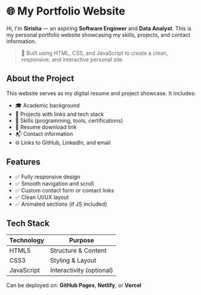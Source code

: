 # 🌐 My Portfolio Website

Hi, I'm **Sirisha** — an aspiring **Software Engineer** and **Data Analyst**. This is my personal portfolio website showcasing my skills, projects, and contact information.

> 🚀 Built using HTML, CSS, and JavaScript to create a clean, responsive, and interactive personal site.

## About the Project

This website serves as my digital resume and project showcase. It includes:

- 🎓 Academic background
- 💼 Projects with links and tech stack
- 🧠 Skills (programming, tools, certifications)
- 📜 Resume download link
- 📬 Contact information
- 🌐 Links to GitHub, LinkedIn, and email

## Features

- ✅ Fully responsive design
- ✅ Smooth navigation and scroll
- ✅ Custom contact form or contact links
- ✅ Clean UI/UX layout
- ✅ Animated sections (if JS included)

## Tech Stack

| Technology | Purpose                  |
|------------|--------------------------|
| HTML5      | Structure & Content      |
| CSS3       | Styling & Layout         |
| JavaScript | Interactivity (optional) |

Can be deployed on: **GitHub Pages**, **Netlify**, or **Vercel**


